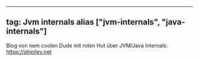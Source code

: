 
---
tag: Jvm internals
alias ["jvm-internals", "java-internals"]
---

Blog von nem coolen Dude mit roten Hut über JVM/Java Internals: https://shipilev.net
